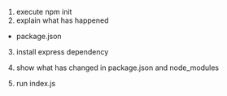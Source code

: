 1. execute npm init
2. explain what has happened

- package.json

3. install express dependency

4. show what has changed in package.json and node_modules

5. run index.js
